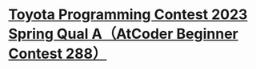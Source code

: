 # [Toyota Programming Contest 2023 Spring Qual A（AtCoder Beginner Contest 288）](https://atcoder.jp/contests/abc288)
